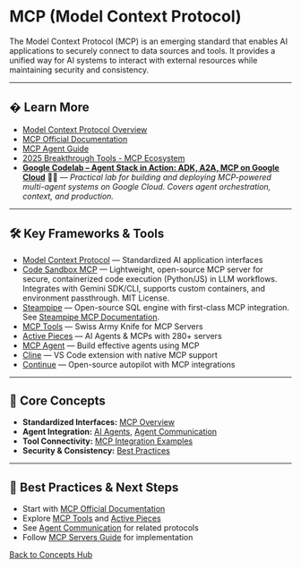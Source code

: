 # MCP (Model Context Protocol)

The Model Context Protocol (MCP) is an emerging standard that enables AI applications to securely connect to data sources and tools. It provides a unified way for AI systems to interact with external resources while maintaining security and consistency.

---


## � Learn More

- [Model Context Protocol Overview](../reference/core-technologies.md#model-context-protocol-mcp)
- [MCP Official Documentation](https://modelcontextprotocol.io/)
- [MCP Agent Guide](../guides/mcp-servers.md)
- [2025 Breakthrough Tools - MCP Ecosystem](../tools/ai-tools-master-directory.md#model-context-protocol-mcp-ecosystem)
- **[Google Codelab – Agent Stack in Action: ADK, A2A, MCP on Google Cloud](https://codelabs.developers.google.com/instavibe-adk-multi-agents/instructions#0)** 🧑‍💻 — *Practical lab for building and deploying MCP-powered multi-agent systems on Google Cloud. Covers agent orchestration, context, and production.*

---


## 🛠️ Key Frameworks & Tools

- [Model Context Protocol](https://modelcontextprotocol.io/) — Standardized AI application interfaces
- [Code Sandbox MCP](https://github.com/philschmid/code-sandbox-mcp) — Lightweight, open-source MCP server for secure, containerized code execution (Python/JS) in LLM workflows. Integrates with Gemini SDK/CLI, supports custom containers, and environment passthrough. MIT License.
- [Steampipe](./steampipe.md) — Open-source SQL engine with first-class MCP integration. See [Steampipe MCP Documentation](https://steampipe.io/docs/query/mcp).
- [MCP Tools](https://github.com/f/mcptools) — Swiss Army Knife for MCP Servers
- [Active Pieces](https://github.com/activepieces/activepieces) — AI Agents & MCPs with 280+ servers
- [MCP Agent](https://github.com/lastmile-ai/mcp-agent) — Build effective agents using MCP
- [Cline](https://github.com/cline/cline) — VS Code extension with native MCP support
- [Continue](https://continue.dev/) — Open-source autopilot with MCP integrations

---

## 🧠 Core Concepts

- **Standardized Interfaces:** [MCP Overview](../reference/core-technologies.md#what-is-model-context-protocol)
- **Agent Integration:** [AI Agents](./ai-agents.md), [Agent Communication](./agent-communication.md)
- **Tool Connectivity:** [MCP Integration Examples](../reference/core-technologies.md#mcp-integration-examples)
- **Security & Consistency:** [Best Practices](../guides/best-practices.md)

---

## 🚀 Best Practices & Next Steps

- Start with [MCP Official Documentation](https://modelcontextprotocol.io/)
- Explore [MCP Tools](https://github.com/f/mcptools) and [Active Pieces](https://github.com/activepieces/activepieces)
- See [Agent Communication](./agent-communication.md) for related protocols
- Follow [MCP Servers Guide](../guides/mcp-servers.md) for implementation

[Back to Concepts Hub](./README.md)
